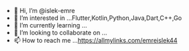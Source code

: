 - 👋 Hi, I’m @islek-emre
- 👀 I’m interested in ...Flutter,Kotlin,Python,Java,Dart,C++,Go
- 🌱 I’m currently learning ...
- 💞️ I’m looking to collaborate on ...
- 📫 How to reach me ...https://allmylinks.com/emreislek44

<!---
islek-emre/islek-emre is a ✨ special ✨ repository because its `README.md` (this file) appears on your GitHub profile.
You can click the Preview link to take a look at your changes.
--->
